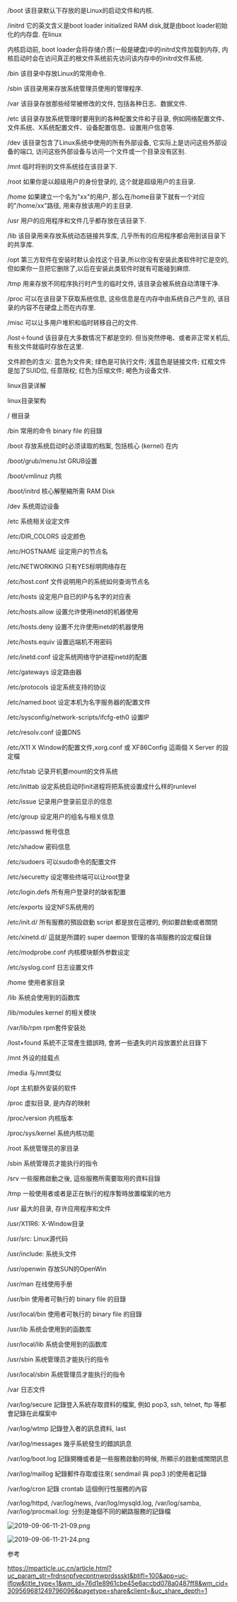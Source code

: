 
<!-- @import "[TOC]" {cmd="toc" depthFrom=1 depthTo=6 orderedList=false} -->

<!-- code_chunk_output -->



<!-- /code_chunk_output -->

/boot 该目录默认下存放的是Linux的启动文件和内核. 

/initrd 它的英文含义是boot loader initialized RAM disk,就是由boot loader初始化的内存盘. 在linux

内核启动前, boot loader会将存储介质(一般是硬盘)中的initrd文件加载到内存, 内核启动时会在访问真正的根文件系统前先访问该内存中的initrd文件系统. 

/bin 该目录中存放Linux的常用命令. 

/sbin 该目录用来存放系统管理员使用的管理程序. 

/var 该目录存放那些经常被修改的文件, 包括各种日志、数据文件. 

/etc 该目录存放系统管理时要用到的各种配置文件和子目录, 例如网络配置文件、文件系统、X系统配置文件、设备配置信息、设置用户信息等. 

/dev 该目录包含了Linux系统中使用的所有外部设备, 它实际上是访问这些外部设备的端口, 访问这些外部设备与访问一个文件或一个目录没有区别. 

/mnt 临时将别的文件系统挂在该目录下. 

/root 如果你是以超级用户的身份登录的, 这个就是超级用户的主目录. 

/home 如果建立一个名为"xx"的用户, 那么在/home目录下就有一个对应的"/home/xx"路径, 用来存放该用户的主目录. 

/usr 用户的应用程序和文件几乎都存放在该目录下. 

/lib 该目录用来存放系统动态链接共享库, 几乎所有的应用程序都会用到该目录下的共享库. 

/opt 第三方软件在安装时默认会找这个目录,所以你没有安装此类软件时它是空的,但如果你一旦把它删除了,以后在安装此类软件时就有可能碰到麻烦. 

/tmp 用来存放不同程序执行时产生的临时文件, 该目录会被系统自动清理干净. 

/proc 可以在该目录下获取系统信息, 这些信息是在内存中由系统自己产生的, 该目录的内容不在硬盘上而在内存里. 

/misc 可以让多用户堆积和临时转移自己的文件. 

/lost＋found 该目录在大多数情况下都是空的. 但当突然停电、或者非正常关机后, 有些文件就临时存放在这里. 

文件颜色的含义: 蓝色为文件夹; 绿色是可执行文件; 浅蓝色是链接文件; 红框文件是加了SUID位, 任意限权; 红色为压缩文件; 褐色为设备文件. 

linux目录详解

linux目录架构

/ 根目录

/bin 常用的命令 binary file 的目錄

/boot 存放系统启动时必须读取的档案, 包括核心 (kernel) 在内

/boot/grub/menu.lst GRUB设置

/boot/vmlinuz 内核

/boot/initrd 核心解壓縮所需 RAM Disk

/dev 系统周边设备

/etc 系统相关设定文件

/etc/DIR_COLORS 设定颜色

/etc/HOSTNAME 设定用户的节点名

/etc/NETWORKING 只有YES标明网络存在

/etc/host.conf 文件说明用户的系统如何查询节点名

/etc/hosts 设定用户自已的IP与名字的对应表

/etc/hosts.allow 设置允许使用inetd的机器使用

/etc/hosts.deny 设置不允许使用inetd的机器使用

/etc/hosts.equiv 设置远端机不用密码

/etc/inetd.conf 设定系统网络守护进程inetd的配置

/etc/gateways 设定路由器

/etc/protocols 设定系统支持的协议

/etc/named.boot 设定本机为名字服务器的配置文件

/etc/sysconfig/network-scripts/ifcfg-eth0 设置IP

/etc/resolv.conf 设置DNS

/etc/X11 X Window的配置文件,xorg.conf 或 XF86Config 這兩個 X Server 的設定檔

/etc/fstab 记录开机要mount的文件系统

/etc/inittab 设定系统启动时init进程将把系统设置成什么样的runlevel

/etc/issue 记录用户登录前显示的信息

/etc/group 设定用户的组名与相关信息

/etc/passwd 帐号信息

/etc/shadow 密码信息

/etc/sudoers 可以sudo命令的配置文件

/etc/securetty 设定哪些终端可以让root登录

/etc/login.defs 所有用户登录时的缺省配置

/etc/exports 设定NFS系统用的

/etc/init.d/ 所有服務的預設啟動 script 都是放在這裡的, 例如要啟動或者關閉

/etc/xinetd.d/ 這就是所謂的 super daemon 管理的各項服務的設定檔目錄

/etc/modprobe.conf 内核模块额外参数设定

/etc/syslog.conf 日志设置文件

/home 使用者家目录

/lib 系统会使用到的函数库

/lib/modules kernel 的相关模块

/var/lib/rpm rpm套件安装处

/lost+found 系統不正常產生錯誤時, 會將一些遺失的片段放置於此目錄下

/mnt 外设的挂载点

/media 与/mnt类似

/opt 主机额外安装的软件

/proc 虚拟目录, 是内存的映射

/proc/version 内核版本

/proc/sys/kernel 系统内核功能

/root 系统管理员的家目录

/sbin 系统管理员才能执行的指令

/srv 一些服務啟動之後, 這些服務所需要取用的資料目錄

/tmp 一般使用者或者是正在執行的程序暫時放置檔案的地方

/usr 最大的目录, 存许应用程序和文件

/usr/X11R6:  X-Window目录

/usr/src:  Linux源代码

/usr/include: 系统头文件

/usr/openwin 存放SUN的OpenWin

/usr/man 在线使用手册

/usr/bin 使用者可執行的 binary file 的目錄

/usr/local/bin 使用者可執行的 binary file 的目錄

/usr/lib 系统会使用到的函数库

/usr/local/lib 系统会使用到的函数库

/usr/sbin 系统管理员才能执行的指令

/usr/local/sbin 系统管理员才能执行的指令

/var 日志文件

/var/log/secure 記錄登入系統存取資料的檔案, 例如 pop3, ssh, telnet, ftp 等都會記錄在此檔案中

/var/log/wtmp 記錄登入者的訊息資料, last

/var/log/messages 幾乎系統發生的錯誤訊息

/var/log/boot.log 記錄開機或者是一些服務啟動的時候, 所顯示的啟動或關閉訊息

/var/log/maillog 紀錄郵件存取或往來( sendmail 與 pop3 )的使用者記錄

/var/log/cron 記錄 crontab 這個例行性服務的內容

/var/log/httpd, /var/log/news, /var/log/mysqld.log, /var/log/samba, /var/log/procmail.log: 分別是幾個不同的網路服務的記錄檔

![2019-09-06-11-21-09.png](./images/2019-09-06-11-21-09.png)

![2019-09-06-11-21-24.png](./images/2019-09-06-11-21-24.png)

参考

https://mparticle.uc.cn/article.html?uc_param_str=frdnsnpfvecpntnwprdssskt&btifl=100&app=uc-iflow&title_type=1&wm_id=76d1e8961cbe45e6accbd078a0487ff8&wm_cid=309569681249796096&pagetype=share&client=&uc_share_depth=1